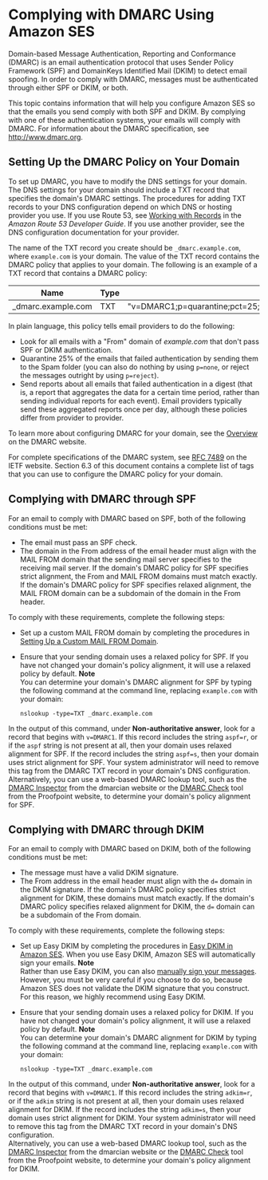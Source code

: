 # Complying with DMARC Using Amazon SES<a name="send-email-authentication-dmarc"></a>

Domain\-based Message Authentication, Reporting and Conformance \(DMARC\) is an email authentication protocol that uses Sender Policy Framework \(SPF\) and DomainKeys Identified Mail \(DKIM\) to detect email spoofing\. In order to comply with DMARC, messages must be authenticated through either SPF or DKIM, or both\.

This topic contains information that will help you configure Amazon SES so that the emails you send comply with both SPF and DKIM\. By complying with one of these authentication systems, your emails will comply with DMARC\. For information about the DMARC specification, see [http://www\.dmarc\.org](http://www.dmarc.org)\.

## Setting Up the DMARC Policy on Your Domain<a name="send-email-authentication-dmarc-dns"></a>

To set up DMARC, you have to modify the DNS settings for your domain\. The DNS settings for your domain should include a TXT record that specifies the domain's DMARC settings\. The procedures for adding TXT records to your DNS configuration depend on which DNS or hosting provider you use\. If you use Route 53, see [Working with Records](https://docs.aws.amazon.com/Route53/latest/DeveloperGuide/rrsets-working-with.html) in the *Amazon Route 53 Developer Guide*\. If you use another provider, see the DNS configuration documentation for your provider\.

The name of the TXT record you create should be `_dmarc.example.com`, where `example.com` is your domain\. The value of the TXT record contains the DMARC policy that applies to your domain\. The following is an example of a TXT record that contains a DMARC policy:


| Name | Type | Value | 
| --- | --- | --- | 
| \_dmarc\.example\.com | TXT | "v=DMARC1;p=quarantine;pct=25;rua=mailto:dmarcreports@example\.com" | 

In plain language, this policy tells email providers to do the following: 
+ Look for all emails with a "From" domain of *example\.com* that don't pass SPF or DKIM authentication\.
+ Quarantine 25% of the emails that failed authentication by sending them to the Spam folder \(you can also do nothing by using `p=none`, or reject the messages outright by using `p=reject`\)\. 
+ Send reports about all emails that failed authentication in a digest \(that is, a report that aggregates the data for a certain time period, rather than sending individual reports for each event\)\. Email providers typically send these aggregated reports once per day, although these policies differ from provider to provider\. 

To learn more about configuring DMARC for your domain, see the [Overview](https://dmarc.org/overview/) on the DMARC website\.

For complete specifications of the DMARC system, see [RFC 7489](https://tools.ietf.org/html/rfc7489) on the IETF website\. Section 6\.3 of this document contains a complete list of tags that you can use to configure the DMARC policy for your domain\.

## Complying with DMARC through SPF<a name="send-email-authentication-dmarc-spf"></a>

For an email to comply with DMARC based on SPF, both of the following conditions must be met:
+ The email must pass an SPF check\.
+ The domain in the From address of the email header must align with the MAIL FROM domain that the sending mail server specifies to the receiving mail server\. If the domain's DMARC policy for SPF specifies strict alignment, the From and MAIL FROM domains must match exactly\. If the domain's DMARC policy for SPF specifies relaxed alignment, the MAIL FROM domain can be a subdomain of the domain in the From header\.

To comply with these requirements, complete the following steps:
+ Set up a custom MAIL FROM domain by completing the procedures in [Setting Up a Custom MAIL FROM Domain](mail-from.md)\.
+ Ensure that your sending domain uses a relaxed policy for SPF\. If you have not changed your domain's policy alignment, it will use a relaxed policy by default\.
**Note**  
You can determine your domain's DMARC alignment for SPF by typing the following command at the command line, replacing `example.com` with your domain:  

  ```
  nslookup -type=TXT _dmarc.example.com
  ```
In the output of this command, under **Non\-authoritative answer**, look for a record that begins with `v=DMARC1`\. If this record includes the string `aspf=r`, or if the `aspf` string is not present at all, then your domain uses relaxed alignment for SPF\. If the record includes the string `aspf=s`, then your domain uses strict alignment for SPF\. Your system administrator will need to remove this tag from the DMARC TXT record in your domain's DNS configuration\.  
Alternatively, you can use a web\-based DMARC lookup tool, such as the [DMARC Inspector](https://dmarcian.com/dmarc-inspector/) from the dmarcian website or the [DMARC Check](https://stopemailfraud.proofpoint.com/dmarc/) tool from the Proofpoint website, to determine your domain's policy alignment for SPF\.

## Complying with DMARC through DKIM<a name="send-email-authentication-dmarc-dkim"></a>

For an email to comply with DMARC based on DKIM, both of the following conditions must be met:
+ The message must have a valid DKIM signature\.
+ The From address in the email header must align with the `d=` domain in the DKIM signature\. If the domain's DMARC policy specifies strict alignment for DKIM, these domains must match exactly\. If the domain's DMARC policy specifies relaxed alignment for DKIM, the `d=` domain can be a subdomain of the From domain\.

To comply with these requirements, complete the following steps:
+ Set up Easy DKIM by completing the procedures in [Easy DKIM in Amazon SES](send-email-authentication-dkim-easy.md)\. When you use Easy DKIM, Amazon SES will automatically sign your emails\.
**Note**  
Rather than use Easy DKIM, you can also [manually sign your messages](send-email-authentication-dkim-manual.md)\. However, you must be very careful if you choose to do so, because Amazon SES does not validate the DKIM signature that you construct\. For this reason, we highly recommend using Easy DKIM\.
+ Ensure that your sending domain uses a relaxed policy for DKIM\. If you have not changed your domain's policy alignment, it will use a relaxed policy by default\.
**Note**  
You can determine your domain's DMARC alignment for DKIM by typing the following command at the command line, replacing `example.com` with your domain:  

  ```
  nslookup -type=TXT _dmarc.example.com
  ```
In the output of this command, under **Non\-authoritative answer**, look for a record that begins with `v=DMARC1`\. If this record includes the string `adkim=r`, or if the `adkim` string is not present at all, then your domain uses relaxed alignment for DKIM\. If the record includes the string `adkim=s`, then your domain uses strict alignment for DKIM\. Your system administrator will need to remove this tag from the DMARC TXT record in your domain's DNS configuration\.  
Alternatively, you can use a web\-based DMARC lookup tool, such as the [DMARC Inspector](https://dmarcian.com/dmarc-inspector/) from the dmarcian website or the [DMARC Check](https://stopemailfraud.proofpoint.com/dmarc/) tool from the Proofpoint website, to determine your domain's policy alignment for DKIM\.